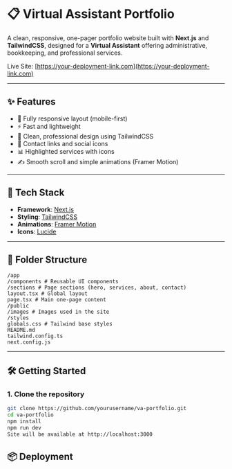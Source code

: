 # 📋 Virtual Assistant Portfolio

A clean, responsive, one-pager portfolio website built with **Next.js** and **TailwindCSS**, designed for a **Virtual Assistant** offering administrative, bookkeeping, and professional services.

Live Site: [https://your-deployment-link.com](https://your-deployment-link.com)

---

## ✨ Features

- 📱 Fully responsive layout (mobile-first)
- ⚡ Fast and lightweight
- 🎨 Clean, professional design using TailwindCSS
- 🔗 Contact links and social icons
- 📊 Highlighted services with icons
- ✍️ Smooth scroll and simple animations (Framer Motion)

---

## 🚀 Tech Stack

- **Framework**: [Next.js](https://nextjs.org/)
- **Styling**: [TailwindCSS](https://tailwindcss.com/)
- **Animations**: [Framer Motion](https://www.framer.com/motion/)
- **Icons**: [Lucide](https://lucide.dev/)

---

## 📁 Folder Structure

```
/app
/components # Reusable UI components
/sections # Page sections (hero, services, about, contact)
layout.tsx # Global layout
page.tsx # Main one-page content
/public
/images # Images used in the site
/styles
globals.css # Tailwind base styles
README.md
tailwind.config.ts
next.config.js
```

---

## 🛠️ Getting Started

### 1. Clone the repository

```bash
git clone https://github.com/yourusername/va-portfolio.git
cd va-portfolio
npm install
npm run dev
Site will be available at http://localhost:3000
```

## 📦 Deployment
